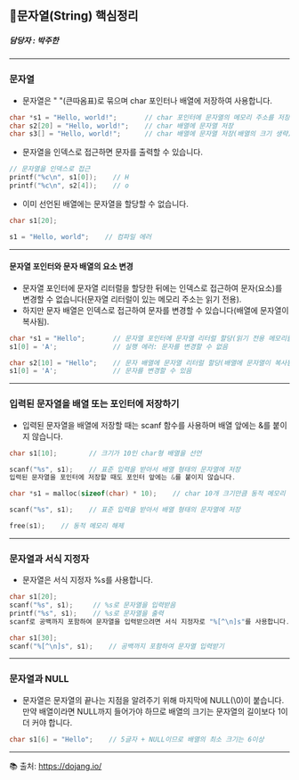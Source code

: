 ## 📌문자열(String) 핵심정리

##### 담당자 : 박주한
---------------
### 문자열

+ 문자열은 " "(큰따옴표)로 묶으며 char 포인터나 배열에 저장하여 사용합니다.

```c
char *s1 = "Hello, world!";       // char 포인터에 문자열의 메모리 주소를 저장
char s2[20] = "Hello, world!";    // char 배열에 문자열 저장
char s3[] = "Hello, world!";      // char 배열에 문자열 저장(배열의 크기 생략)
```
+ 문자열을 인덱스로 접근하면 문자를 출력할 수 있습니다.

```c
// 문자열을 인덱스로 접근
printf("%c\n", s1[0]);    // H
printf("%c\n", s2[4]);    // o
```
+ 이미 선언된 배열에는 문자열을 할당할 수 없습니다.

```c
char s1[20];

s1 = "Hello, world";    // 컴파일 에러
```
---------------
#### 문자열 포인터와 문자 배열의 요소 변경

+ 문자열 포인터에 문자열 리터럴을 할당한 뒤에는 인덱스로 접근하여 문자(요소)를 변경할 수 없습니다(문자열 리터럴이 있는 메모리 주소는 읽기 전용). 
+ 하지만 문자 배열은 인덱스로 접근하여 문자를 변경할 수 있습니다(배열에 문자열이 복사됨).

```c
char *s1 = "Hello";       // 문자열 포인터에 문자열 리터럴 할당(읽기 전용 메모리를 가리킴)
s1[0] = 'A';              // 실행 에러: 문자를 변경할 수 없음

char s2[10] = "Hello";    // 문자 배열에 문자열 리터럴 할당(배열에 문자열이 복사됨)
s1[0] = 'A';              // 문자를 변경할 수 있음
```
---------------
### 입력된 문자열을 배열 또는 포인터에 저장하기

+ 입력된 문자열을 배열에 저장할 때는 scanf 함수를 사용하며 배열 앞에는 &를 붙이지 않습니다.

```c
char s1[10];        // 크기가 10인 char형 배열을 선언

scanf("%s", s1);    // 표준 입력을 받아서 배열 형태의 문자열에 저장
입력된 문자열을 포인터에 저장할 때도 포인터 앞에는 &를 붙이지 않습니다.

char *s1 = malloc(sizeof(char) * 10);    // char 10개 크기만큼 동적 메모리 할당

scanf("%s", s1);    // 표준 입력을 받아서 배열 형태의 문자열에 저장

free(s1);    // 동적 메모리 해제
```
---------------
### 문자열과 서식 지정자

+ 문자열은 서식 지정자 %s를 사용합니다.

```c
char s1[20];
scanf("%s", s1);     // %s로 문자열을 입력받음
printf("%s", s1);    // %s로 문자열을 출력
scanf로 공백까지 포함하여 문자열을 입력받으려면 서식 지정자로 "%[^\n]s"를 사용합니다.

char s1[30];
scanf("%[^\n]s", s1);    // 공백까지 포함하여 문자열 입력받기
```
---------------
### 문자열과 NULL

+ 문자열은 문자열의 끝나는 지점을 알려주기 위해 마지막에 NULL(\0)이 붙습니다. 만약 배열이라면 NULL까지 들어가야 하므로 배열의 크기는 문자열의 길이보다 1이 더 커야 합니다.

```c
char s1[6] = "Hello";    // 5글자 + NULL이므로 배열의 최소 크기는 6이상
```
-----------------
📚 출처: https://dojang.io/
